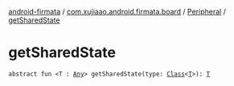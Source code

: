 [android-firmata](../../index.md) / [com.xujiaao.android.firmata.board](../index.md) / [Peripheral](index.md) / [getSharedState](./get-shared-state.md)

# getSharedState

`abstract fun <T : `[`Any`](https://kotlinlang.org/api/latest/jvm/stdlib/kotlin/-any/index.html)`> getSharedState(type: `[`Class`](http://docs.oracle.com/javase/6/docs/api/java/lang/Class.html)`<`[`T`](get-shared-state.md#T)`>): `[`T`](get-shared-state.md#T)